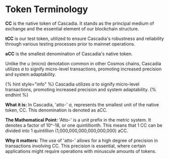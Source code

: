 # Token Terminology

**CC** is the native token of Cascadia. It stands as the principal medium of exchange and the essential element of our blockchain structure.

**tCC** is our test token, utilized to ensure Cascadia's robustness and reliability through various testing processes prior to mainnet operations.

**aCC** is the smallest denomination of Cascadia's native token.&#x20;

Unlike the _u_ (micro) denotation common in other Cosmos chains, Cascadia utilizes _a_ to signify micro-level transactions, promoting increased precision and system adaptability.

{% hint style="info" %}
Cascadia utilizes _a_ to signify micro-level transactions, promoting increased precision and system adaptability.
{% endhint %}



**What it is:** In Cascadia, 'atto-' _a,_ represents the smallest unit of the native token, CC. This denomination is denoted as aCC.

**The Mathematical Point:** 'Atto-' is a unit prefix in the metric system. It denotes a factor of 10^-18, or one quintillionth. This means that 1 CC can be divided into 1 quintillion (1,000,000,000,000,000,000) aCC.

**Why it matters:** The use of 'atto-' allows for a high degree of precision in transactions involving CC. This precision is essential, where certain applications might require operations with minuscule amounts of tokens.

